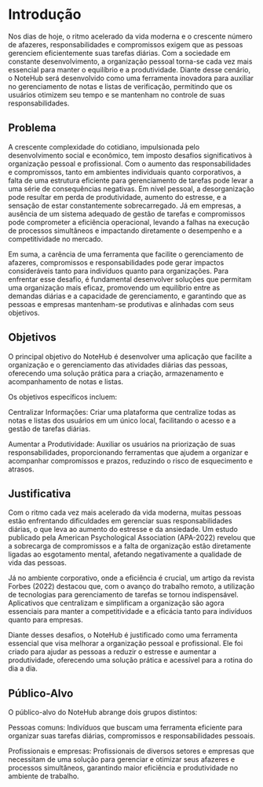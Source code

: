 # Introdução

Nos dias de hoje, o ritmo acelerado da vida moderna e o crescente número de afazeres, responsabilidades e compromissos exigem que as pessoas gerenciem eficientemente suas tarefas diárias. Com a sociedade em constante desenvolvimento, a organização pessoal torna-se cada vez mais essencial para manter o equilíbrio e a produtividade. Diante desse cenário, o NoteHub será desenvolvido como uma ferramenta inovadora para auxiliar no gerenciamento de notas e listas de verificação, permitindo que os usuários otimizem seu tempo e se mantenham no controle de suas responsabilidades.

## Problema

A crescente complexidade do cotidiano, impulsionada pelo desenvolvimento social e econômico, tem imposto desafios significativos à organização pessoal e profissional. Com o aumento das responsabilidades e compromissos, tanto em ambientes individuais quanto corporativos, a falta de uma estrutura eficiente para gerenciamento de tarefas pode levar a uma série de consequências negativas. Em nível pessoal, a desorganização pode resultar em perda de produtividade, aumento do estresse, e a sensação de estar constantemente sobrecarregado. Já em empresas, a ausência de um sistema adequado de gestão de tarefas e compromissos pode comprometer a eficiência operacional, levando a falhas na execução de processos simultâneos e impactando diretamente o desempenho e a competitividade no mercado.

Em suma, a carência de uma ferramenta que facilite o gerenciamento de afazeres, compromissos e responsabilidades pode gerar impactos consideráveis tanto para indivíduos quanto para organizações. Para enfrentar esse desafio, é fundamental desenvolver soluções que permitam uma organização mais eficaz, promovendo um equilíbrio entre as demandas diárias e a capacidade de gerenciamento, e garantindo que as pessoas e empresas mantenham-se produtivas e alinhadas com seus objetivos.

## Objetivos

O principal objetivo do NoteHub é desenvolver uma aplicação que facilite a organização e o gerenciamento das atividades diárias das pessoas, oferecendo uma solução prática para a criação, armazenamento e acompanhamento de notas e listas.

Os objetivos específicos incluem:

Centralizar Informações: Criar uma plataforma que centralize todas as notas e listas dos usuários em um único local, facilitando o acesso e a gestão de tarefas diárias.

Aumentar a Produtividade: Auxiliar os usuários na priorização de suas responsabilidades, proporcionando ferramentas que ajudem a organizar e acompanhar compromissos e prazos, reduzindo o risco de esquecimento e atrasos.

## Justificativa

Com o ritmo cada vez mais acelerado da vida moderna, muitas pessoas estão enfrentando dificuldades em gerenciar suas responsabilidades diárias, o que leva ao aumento do estresse e da ansiedade. Um estudo publicado pela American Psychological Association (APA-2022) revelou que a sobrecarga de compromissos e a falta de organização estão diretamente ligadas ao esgotamento mental, afetando negativamente a qualidade de vida das pessoas.

Já no ambiente corporativo, onde a eficiência é crucial, um artigo da revista Forbes (2022) destacou que, com o avanço do trabalho remoto, a utilização de tecnologias para gerenciamento de tarefas se tornou indispensável. Aplicativos que centralizam e simplificam a organização são agora essenciais para manter a competitividade e a eficácia tanto para indivíduos quanto para empresas.

Diante desses desafios, o NoteHub é justificado como uma ferramenta essencial que visa melhorar a organização pessoal e profissional. Ele foi criado para ajudar as pessoas a reduzir o estresse e aumentar a produtividade, oferecendo uma solução prática e acessível para a rotina do dia a dia.

## Público-Alvo

O público-alvo do NoteHub abrange dois grupos distintos:

Pessoas comuns: Indivíduos que buscam uma ferramenta eficiente para organizar suas tarefas diárias, compromissos e responsabilidades pessoais.

Profissionais e empresas: Profissionais de diversos setores e empresas que necessitam de uma solução para gerenciar e otimizar seus afazeres e processos simultâneos, garantindo maior eficiência e produtividade no ambiente de trabalho.
